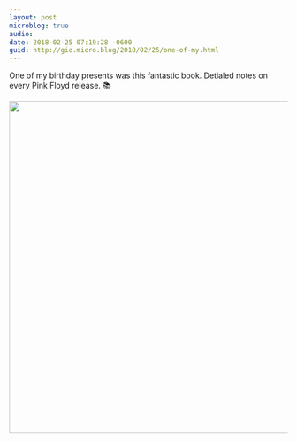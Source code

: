 ```yaml
---
layout: post
microblog: true
audio: 
date: 2018-02-25 07:19:28 -0600
guid: http://gio.micro.blog/2018/02/25/one-of-my.html
---
```

One of my birthday presents was this fantastic book. Detialed notes on every Pink Floyd release. 📚

<img src="http://microblog.stevegio.net/uploads/2018/05103d7ece.jpg" width="599" height="600" />
